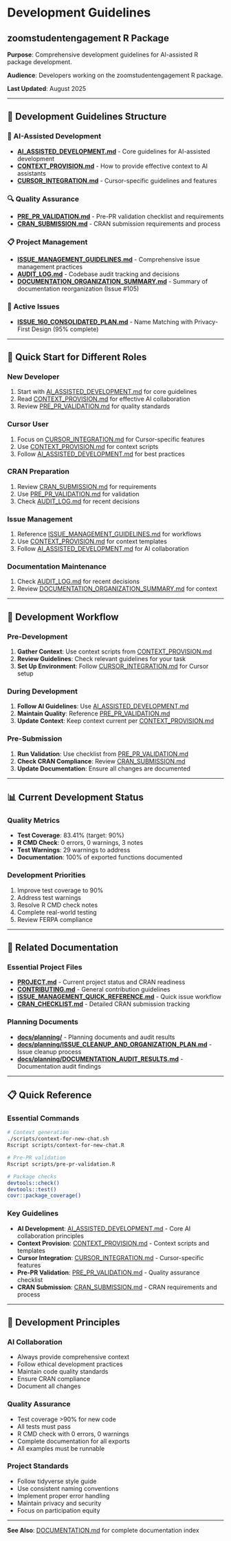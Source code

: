 # Development Guidelines
## zoomstudentengagement R Package

**Purpose**: Comprehensive development guidelines for AI-assisted R package development.

**Audience**: Developers working on the zoomstudentengagement R package.

**Last Updated**: August 2025

---

## 📁 Development Guidelines Structure

### 🤖 AI-Assisted Development
- **[AI_ASSISTED_DEVELOPMENT.md](AI_ASSISTED_DEVELOPMENT.md)** - Core guidelines for AI-assisted development
- **[CONTEXT_PROVISION.md](CONTEXT_PROVISION.md)** - How to provide effective context to AI assistants
- **[CURSOR_INTEGRATION.md](CURSOR_INTEGRATION.md)** - Cursor-specific guidelines and features

### 🔍 Quality Assurance
- **[PRE_PR_VALIDATION.md](PRE_PR_VALIDATION.md)** - Pre-PR validation checklist and requirements
- **[CRAN_SUBMISSION.md](CRAN_SUBMISSION.md)** - CRAN submission requirements and process

### 📋 Project Management
- **[ISSUE_MANAGEMENT_GUIDELINES.md](ISSUE_MANAGEMENT_GUIDELINES.md)** - Comprehensive issue management practices
- **[AUDIT_LOG.md](AUDIT_LOG.md)** - Codebase audit tracking and decisions
- **[DOCUMENTATION_ORGANIZATION_SUMMARY.md](DOCUMENTATION_ORGANIZATION_SUMMARY.md)** - Summary of documentation reorganization (Issue #105)

### 🎯 Active Issues
- **[ISSUE_160_CONSOLIDATED_PLAN.md](ISSUE_160_CONSOLIDATED_PLAN.md)** - Name Matching with Privacy-First Design (95% complete)

---

## 🎯 Quick Start for Different Roles

### **New Developer**
1. Start with [AI_ASSISTED_DEVELOPMENT.md](AI_ASSISTED_DEVELOPMENT.md) for core guidelines
2. Read [CONTEXT_PROVISION.md](CONTEXT_PROVISION.md) for effective AI collaboration
3. Review [PRE_PR_VALIDATION.md](PRE_PR_VALIDATION.md) for quality standards

### **Cursor User**
1. Focus on [CURSOR_INTEGRATION.md](CURSOR_INTEGRATION.md) for Cursor-specific features
2. Use [CONTEXT_PROVISION.md](CONTEXT_PROVISION.md) for context scripts
3. Follow [AI_ASSISTED_DEVELOPMENT.md](AI_ASSISTED_DEVELOPMENT.md) for best practices

### **CRAN Preparation**
1. Review [CRAN_SUBMISSION.md](CRAN_SUBMISSION.md) for requirements
2. Use [PRE_PR_VALIDATION.md](PRE_PR_VALIDATION.md) for validation
3. Check [AUDIT_LOG.md](AUDIT_LOG.md) for recent decisions

### **Issue Management**
1. Reference [ISSUE_MANAGEMENT_GUIDELINES.md](ISSUE_MANAGEMENT_GUIDELINES.md) for workflows
2. Use [CONTEXT_PROVISION.md](CONTEXT_PROVISION.md) for context templates
3. Follow [AI_ASSISTED_DEVELOPMENT.md](AI_ASSISTED_DEVELOPMENT.md) for AI collaboration

### **Documentation Maintenance**
1. Check [AUDIT_LOG.md](AUDIT_LOG.md) for recent decisions
2. Review [DOCUMENTATION_ORGANIZATION_SUMMARY.md](DOCUMENTATION_ORGANIZATION_SUMMARY.md) for context

---

## 🔄 Development Workflow

### Pre-Development
1. **Gather Context**: Use context scripts from [CONTEXT_PROVISION.md](CONTEXT_PROVISION.md)
2. **Review Guidelines**: Check relevant guidelines for your task
3. **Set Up Environment**: Follow [CURSOR_INTEGRATION.md](CURSOR_INTEGRATION.md) for Cursor setup

### During Development
1. **Follow AI Guidelines**: Use [AI_ASSISTED_DEVELOPMENT.md](AI_ASSISTED_DEVELOPMENT.md)
2. **Maintain Quality**: Reference [PRE_PR_VALIDATION.md](PRE_PR_VALIDATION.md)
3. **Update Context**: Keep context current per [CONTEXT_PROVISION.md](CONTEXT_PROVISION.md)

### Pre-Submission
1. **Run Validation**: Use checklist from [PRE_PR_VALIDATION.md](PRE_PR_VALIDATION.md)
2. **Check CRAN Compliance**: Review [CRAN_SUBMISSION.md](CRAN_SUBMISSION.md)
3. **Update Documentation**: Ensure all changes are documented

---

## 📊 Current Development Status

### Quality Metrics
- **Test Coverage**: 83.41% (target: 90%)
- **R CMD Check**: 0 errors, 0 warnings, 3 notes
- **Test Warnings**: 29 warnings to address
- **Documentation**: 100% of exported functions documented

### Development Priorities
1. Improve test coverage to 90%
2. Address test warnings
3. Resolve R CMD check notes
4. Complete real-world testing
5. Review FERPA compliance

---

## 🔗 Related Documentation

### Essential Project Files
- **[PROJECT.md](../../PROJECT.md)** - Current project status and CRAN readiness
- **[CONTRIBUTING.md](../../CONTRIBUTING.md)** - General contribution guidelines
- **[ISSUE_MANAGEMENT_QUICK_REFERENCE.md](../../ISSUE_MANAGEMENT_QUICK_REFERENCE.md)** - Quick issue workflow
- **[CRAN_CHECKLIST.md](../../CRAN_CHECKLIST.md)** - Detailed CRAN submission tracking

### Planning Documents
- **[docs/planning/](../planning/)** - Planning documents and audit results
- **[docs/planning/ISSUE_CLEANUP_AND_ORGANIZATION_PLAN.md](../planning/ISSUE_CLEANUP_AND_ORGANIZATION_PLAN.md)** - Issue cleanup process
- **[docs/planning/DOCUMENTATION_AUDIT_RESULTS.md](../planning/DOCUMENTATION_AUDIT_RESULTS.md)** - Documentation audit findings

---

## 📋 Quick Reference

### Essential Commands
```bash
# Context generation
./scripts/context-for-new-chat.sh
Rscript scripts/context-for-new-chat.R

# Pre-PR validation
Rscript scripts/pre-pr-validation.R

# Package checks
devtools::check()
devtools::test()
covr::package_coverage()
```

### Key Guidelines
- **AI Development**: [AI_ASSISTED_DEVELOPMENT.md](AI_ASSISTED_DEVELOPMENT.md) - Core AI collaboration principles
- **Context Provision**: [CONTEXT_PROVISION.md](CONTEXT_PROVISION.md) - Context scripts and templates
- **Cursor Integration**: [CURSOR_INTEGRATION.md](CURSOR_INTEGRATION.md) - Cursor-specific features
- **Pre-PR Validation**: [PRE_PR_VALIDATION.md](PRE_PR_VALIDATION.md) - Quality assurance checklist
- **CRAN Submission**: [CRAN_SUBMISSION.md](CRAN_SUBMISSION.md) - CRAN requirements and process

---

## 🎯 Development Principles

### AI Collaboration
- Always provide comprehensive context
- Follow ethical development practices
- Maintain code quality standards
- Ensure CRAN compliance
- Document all changes

### Quality Assurance
- Test coverage >90% for new code
- All tests must pass
- R CMD check with 0 errors, 0 warnings
- Complete documentation for all exports
- All examples must be runnable

### Project Standards
- Follow tidyverse style guide
- Use consistent naming conventions
- Implement proper error handling
- Maintain privacy and security
- Focus on participation equity

---

**See Also**: [DOCUMENTATION.md](../../DOCUMENTATION.md) for complete documentation index 